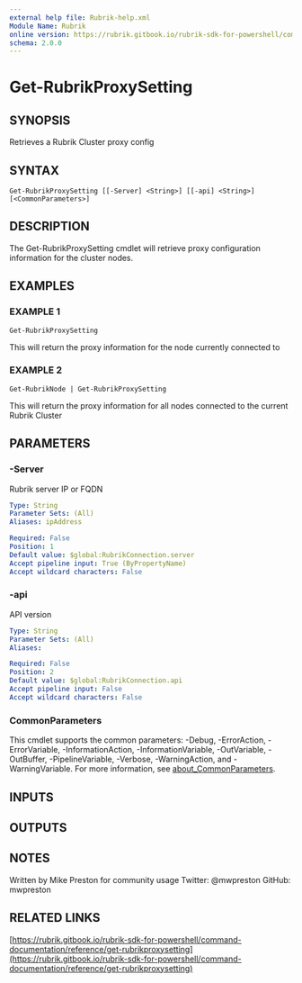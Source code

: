 ```yaml
---
external help file: Rubrik-help.xml
Module Name: Rubrik
online version: https://rubrik.gitbook.io/rubrik-sdk-for-powershell/command-documentation/reference/get-rubrikproxysetting
schema: 2.0.0
---
```


# Get-RubrikProxySetting

## SYNOPSIS
Retrieves a Rubrik Cluster proxy config

## SYNTAX

```
Get-RubrikProxySetting [[-Server] <String>] [[-api] <String>] [<CommonParameters>]
```

## DESCRIPTION
The Get-RubrikProxySetting cmdlet will retrieve proxy configuration information for the cluster nodes.

## EXAMPLES

### EXAMPLE 1
```
Get-RubrikProxySetting
```

This will return the proxy information for the node currently connected to

### EXAMPLE 2
```
Get-RubrikNode | Get-RubrikProxySetting
```

This will return the proxy information for all nodes connected to the current Rubrik Cluster

## PARAMETERS

### -Server
Rubrik server IP or FQDN

```yaml
Type: String
Parameter Sets: (All)
Aliases: ipAddress

Required: False
Position: 1
Default value: $global:RubrikConnection.server
Accept pipeline input: True (ByPropertyName)
Accept wildcard characters: False
```

### -api
API version

```yaml
Type: String
Parameter Sets: (All)
Aliases:

Required: False
Position: 2
Default value: $global:RubrikConnection.api
Accept pipeline input: False
Accept wildcard characters: False
```

### CommonParameters
This cmdlet supports the common parameters: -Debug, -ErrorAction, -ErrorVariable, -InformationAction, -InformationVariable, -OutVariable, -OutBuffer, -PipelineVariable, -Verbose, -WarningAction, and -WarningVariable. For more information, see [about_CommonParameters](http://go.microsoft.com/fwlink/?LinkID=113216).

## INPUTS

## OUTPUTS

## NOTES
Written by Mike Preston for community usage
Twitter: @mwpreston
GitHub: mwpreston

## RELATED LINKS

[https://rubrik.gitbook.io/rubrik-sdk-for-powershell/command-documentation/reference/get-rubrikproxysetting](https://rubrik.gitbook.io/rubrik-sdk-for-powershell/command-documentation/reference/get-rubrikproxysetting)


